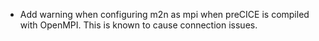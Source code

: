 * Add warning when configuring m2n as mpi when preCICE is compiled with OpenMPI. This is known to cause connection issues.

